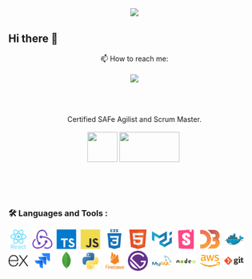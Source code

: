 
<div id="header" align="center">
    <img src="https://media.giphy.com/media/1WL1H6mFOtcKmiwEqv/giphy.gif" />
</div>

<div id="greetings" align="left">
    <h2>Hi there 👋</h2>
<!--     <p>
    Being a creative mind, I love building things up while enjoying the ride.
    </p> -->
      <p align="center"> 📫 How to reach me: <br /> <br /> <a href="https://www.linkedin.com/in/andreabaldo/"> <img src="https://img.shields.io/badge/LinkedIn-andbaldo-blue?style=flat&logo=Linkedin&logoColor=white" /></a></p>
    <p></p> 
    <br /><br />
    <p align="center">Certified SAFe Agilist and Scrum Master. <br /><br />
            <img src="https://images.credly.com/size/680x680/images/969ca68c-6793-4ebc-b35a-1d2663ad3c26/cert_mark_SA_badge_large_300px.png" width="60" height="60" />
            <img src="https://images.credly.com/images/21d4f3ab-bf8a-4fc7-9bf5-432729fa558d/linkedin_thumb_BADGES_FINAL_PSM-II_600.png" width="120" height="60" />&nbsp;
    </p>
    <br />
</div>
<br />
<br />
    
### :hammer_and_wrench: Languages and Tools :

<img src="https://github.com/devicons/devicon/blob/master/icons/react/react-original-wordmark.svg" title="React" alt="React" width="40" height="40"/>&nbsp;
<img src="https://github.com/devicons/devicon/blob/master/icons/redux/redux-original.svg" title="Redux" alt="Redux " width="40" height="40"/>&nbsp;
<img src="https://github.com/devicons/devicon/blob/master/icons/typescript/typescript-original.svg" title="TypeScript" alt="TypeScript" width="40" height="40"/>&nbsp;
<img src="https://github.com/devicons/devicon/blob/master/icons/javascript/javascript-original.svg" title="JavaScript" alt="JavaScript" width="40" height="40"/>&nbsp;
<img src="https://github.com/devicons/devicon/blob/master/icons/css3/css3-plain-wordmark.svg"  title="CSS3" alt="CSS" width="40" height="40"/>&nbsp;
<img src="https://github.com/devicons/devicon/blob/master/icons/html5/html5-original.svg" title="HTML5" alt="HTML" width="40" height="40"/>&nbsp;
<img src="https://github.com/devicons/devicon/blob/master/icons/materialui/materialui-original.svg" title="Material UI" alt="Material UI" width="40" height="40"/>&nbsp;
<img src="https://github.com/devicons/devicon/blob/master/icons/storybook/storybook-original.svg" title="Storybook" alt="Storybook " width="40" height="40"/>&nbsp;
<img src="https://github.com/devicons/devicon/blob/master/icons/d3js/d3js-original.svg" title="D3js" alt="D3js " width="40" height="40"/>&nbsp;
<img src="https://github.com/devicons/devicon/blob/master/icons/docker/docker-original.svg" title="Docker" alt="Docker " width="40" height="40"/>&nbsp;
<img src="https://github.com/devicons/devicon/blob/master/icons/express/express-original.svg" title="Express" alt="Express " width="40" height="40"/>&nbsp;
<img src="https://github.com/devicons/devicon/blob/master/icons/jira/jira-original.svg" title="Jira" alt="Jira " width="40" height="40"/>&nbsp;
<img src="https://github.com/devicons/devicon/blob/master/icons/mongodb/mongodb-original.svg" title="MongoDB" alt="MongoDB " width="40" height="40"/>&nbsp;
<img src="https://github.com/devicons/devicon/blob/master/icons/python/python-original.svg" title="Python" alt="Python " width="40" height="40"/>&nbsp;
<img src="https://github.com/devicons/devicon/blob/master/icons/firebase/firebase-plain-wordmark.svg" title="Firebase" alt="Firebase" width="40" height="40"/>&nbsp;
<img src="https://github.com/devicons/devicon/blob/master/icons/gatsby/gatsby-original.svg" title="Gatsby"  alt="Gatsby" width="40" height="40"/>&nbsp;
<img src="https://github.com/devicons/devicon/blob/master/icons/mysql/mysql-original-wordmark.svg" title="MySQL"  alt="MySQL" width="40" height="40"/>&nbsp;
<img src="https://github.com/devicons/devicon/blob/master/icons/nodejs/nodejs-original-wordmark.svg" title="NodeJS" alt="NodeJS" width="40" height="40"/>&nbsp;
<img src="https://github.com/devicons/devicon/blob/master/icons/amazonwebservices/amazonwebservices-plain-wordmark.svg" title="AWS" alt="AWS" width="40" height="40"/>&nbsp;
<img src="https://github.com/devicons/devicon/blob/master/icons/git/git-original-wordmark.svg" title="Git" alt="Git" width="40" height="40"/>
